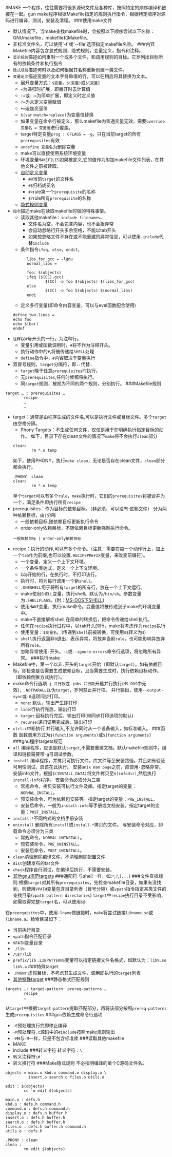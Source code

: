 #MAKE
一个程序，往往需要将很多源码文件及各种库，按照特定的顺序编译和链接在一起。gun make程序根据Makefile指定的规则执行指令，根据特定顺序对源码进行编译，测试，安装及清理。
###使用make文件
* 默认情况下，当make查找makefile时，会按照以下顺序尝试以下名称：GNUmakefile，makefile和Makefile。
* 非标准文件名，可以使用'-f'或'--file'选项指定makefile名称。
###内容
Makefile内容包含显式规则，隐式规则，变量定义，指令和注释。
* `显示规则`描述如何重制一个或多个文件，和调用规则的目标。它罗列出目标所有的依赖条件和执行指令
* `隐式规则`描述何时以及如何根据其名称重新创建一类文件。
* `变量定义`描述变量的文本字符串值的行，可以在稍后将其替换为文本。
  * 展开变量方式：`$变量`，`$(变量)`或`${变量}`
  * `=`为递归时扩展，即展开时去计算值
  * `:=`或`::=`为简单扩展，即定义时定义值
  * `?=`为未定义变量赋值
  * `+=`追加变量值
  * `$(var:match=replace)`为变量值替换
  * 如果变量在命令行被定义，那么makefile内普通变量无效，需要`override 变量名 = 变量值`进行覆盖。
  * target特定变量`prog : CFLAGS = -g`，只在当前target的所有`prerequisites`有效
  * `undefine 变量名`为删除变量
  * make可以直接使用系统环境变量
  * 环境变量`MAKEFILES`如果被定义,它的值作为附加makefile文件列表，在其他文件之前被读取。
  * [自动定义变量](https://www.gnu.org/software/make/manual/make.html#Automatic-Variables)
    * `#@`当前`target`的文件名
    * `#$`归档成员名
    * `#<`rule第一个`prerequisite`的名称
    * `$?`rule所有`prerequisite`的名称
  * [隐式规则变量](https://www.gnu.org/software/make/manual/make.html#Implicit-Variables)
* `指令`描述make在读取makefile时做的特殊事情。
  * 读取其他makefile：`include filenames…`
    * 文件名为空，不会包含内容，也不会报异常
    * 会自动忽略行开头多余空格，不能以tab开头
    * 如果想忽略文件不存在或不能重建的异常信息，可以使用`-include`代替`include`
  * 条件指令`ifeq`，`else`，`endif`。
  ```
        libs_for_gcc = -lgnu
        normal_libs =

        foo: $(objects)
        ifeq ($(CC),gcc)
                $(CC) -o foo $(objects) $(libs_for_gcc)
        else
                $(CC) -o foo $(objects) $(normal_libs)
        endi
  ```
  * 定义多行变量(即命令内容变量，可以与eval函数配合使用)
  ```
  define two-lines =
  echo foo
  echo $(bar)
  endef
  ```
* `注释`以`#`号开头的一行，为注释行。
  * 变量引用或函数调用时，`#`将不作为注释开头。
  * 执行动作中的`#`,将被传递给`SHELL`处理
  * `define`指令中，`#`内容取决于变量执行
* 双冒号规则，`target`分隔符，即`::`代替`:`
  * `target`晚于任意`prerequisites`时执行。
  * 无`prerequisites`,任何时候都将执行。
  * 同`target`规则，被视为不同的两个规则，分别执行。
###Makefile规则
```
target … : prerequisites …
        recipe
        …
        …
```
* target：通常是由程序生成的文件名,可以是执行文件或目标文件。多个`target`由空格分隔。
    * Phony Targets：不生成任何文件，仅仅是用于在明确执行指定目标的动作。
    如下，目录下存在clean文件的情况下`make`将不会执行`clean`部分
    ```
    clean:
            rm *.o temp
    ```
    如下，使用PHONY，执行`make clean`，无论是否存在clean文件，`clean`部分都会执行。
    ```
    .PHONY: clean
    clean:
            rm *.o temp
    ```
    单个`target`可以有多个`rule`，`make`执行时，它们的`prerequisites`将被合并为一个，满足条件即执行所有`recipe`
* prerequisites：作为目标的依赖目标。（非必须，可以没有 依赖文件）
分为两种依赖目标，由`|`分隔
  * 一般依赖目标,随依赖目标更新执行命令
  * order-only依赖目标，不随依赖目标更新强制执行命令。
  ```
  一般依赖目标 | order-only依赖目标
  ```
* recipe：执行的动作,可以有多个命令。（注意：需要在每一个动作行上，加上一个`tab`作为前缀,也可以设置`.RECIPEPREFIX`变量，来改变前缀符）。
  * 一个变量，定义一个上下文环境。
  * 一个条件表达式，定义一个上下文环境。
  * 以`@`开始的行，在执行时，不打印该行。
  * 执行时，将为每行调用一个新`shell`。
  * `.ONESHELL`用于将所有`target`的所有行，放在一个上下文运行。
  * make使用`SHELL`变量，执行shell。默认为`/bin/sh`。参数变量为`.SHELLFLAGS`。(附：[MS-DOS下SHELL](https://www.gnu.org/software/make/manual/make.html#Choosing-the-Shell))
  * 使用`MAKE`变量，执行make命令。变量值将被传递到子make的环境变量中。
  * make不直接解析shell,在简单的转换后，把命令传递给shell执行。
  * 任何在`recipe`执行过程中，以`tab`开头的行，make将考虑作为`recipe`执行
  * 使用变量：`$变量名`。(传递到`shell`前被转换，可使用`$$`转义为`$`)
  * `shell`执行返回非`0`退出，表示异常，将放弃当前`rule`，也可能影响并放弃所有`rule`。
  * 忽略异常使用`-`开头。`-i`或`--ignore-errors`命令行选项，将忽略所有异常。
###执行make
* Makefile中，第一个以非`.`开头的`target`开始（即默认`target`）。如有依赖目标，即检查是否需要生成依赖目标，且当需要生成时，执行依赖目标动作。（即依赖倒推方式执行）。
* make命令行选项`-j 并行数`或`-jobs 并行数`开启并行执行(`MS-DOS`中无效)，`.NOTPARALLEL`伪`target`，罗列禁止并行项。
并行输出，使用`--output-sync`或`-0`选项同步打印。
  * `none`: 默认，输出产生即打印
  * `line`:行执行完后，输出打印
  * `target`:目标执行完后，输出打印(带同步打印选项的默认)
  * `recurse`:递归调用完成后，输出打印
* `ctrl-c`中断执行
并行输入,不允许同时从一个设备输入，如标准输入。
###函数
函数调用方式为`$(function arguments)`或`${function arguments}`
###gnu程序targets规范
* `all` 编译程序，应该是默认`target`,不需要重建文档。默认makefile规则中，编译和链接需要带`-g`可调试参数。
* `install` 编译程序，并拷贝可执行文件，库文件等至安装路径。并且如有验证可用性测试，应该在此执行。
安装`unix man page`之前，应使用`-`忽略异常。
安装info文件，根据`$(INSTALL_DATA)`将文件拷贝至`$(infodir)`,然后执行`install-info`程序。
安装命令必须分为三类
  * 常规命令，拷贝安装可执行文件及库。指定target的变量：`NORMAL_INSTALL`。
  * 预安装命令，可为依赖包安装等。指定target的变量：`PRE_INSTALL`。
  * 安装后命令，一般为`install-info`等手册或文档安装。指定target的变量：`POST_INSTALL`。
* `install-*`不同格式的文档手册安装
* `uninstall` 删除所有`install`或`install-*`拷贝的文件。
与安装命令对应，卸载命令必须分为三类
  * 常规命令，`NORMAL_UNINSTALL`。
  * 预安装命令，`PRE_UNINSTALL`。
  * 安装后命令，`POST_UNINSTALL`。
* `clean`清理删除编译文件，不清理删除配置文件
* `dist`创建发布的tar文件
* `check`程序自行测试，在编译后执行，不需要安装。
* [其他gnu规范targets](https://www.gnu.org/software/make/manual/make.html#Standard-Targets)
###通配符
与shell一样，如:`*`,`?`,`[...]`
###文件查找规则
根据`target`对其所有`prerequisites`，先检查makefile目录，如果有没找到，则使用`VPATH`变量包含目录列表（冒号分隔）或`vpath`指令指定某类文件的查找目录(`vpath pattern directories`)
`target`中`recipe`执行目录不受影响，如需取得完整`target`名，可以使用`$@`

在`preerquisites`中，使用`-lname`做链接时，`make`将尝试链接`libname.so`或`libname.a`。检索目录如下：
* 当前执行目录
* `vpath`指令匹配目录
* `VPATH`变量目录
* ` /lib`
* `/usr/lib`
* `prefix/lib`
`.LIBPATTERNS`变量可以指定链接文件名格式，如默认为：`lib%.so lib%.a`
###特殊target
* `.PHONY` 虚假目标，不考虑其生成文件，调用即执行的`target`列表
* [其他特殊target](https://www.gnu.org/software/make/manual/make.html#Special-Targets)
###静态格式匹配规则
```
targets …: target-pattern: prereq-patterns …
        recipe
        …
```
从`target`中根据`target-pattern`提取匹配部分，再将该部分按照`prereq-patterns`生成`preerquisites`
###gcc依赖生成命令行选项
* `-E`预处理执行完即停止编译 
* `-M`预处理将`.c`源码中的`#include`按照make规则输出 
* `-MM`与`-M`一样，只是不包含标准库
###读取其他makefile
* MAKE
* include
###转义字符
转义字符：`\`
* 转义注释符`\#`
* 转义换行符
###Make隐式规则
不必指明编译的单个C源码文件名。
```
objects = main.o kbd.o command.o display.o \
          insert.o search.o files.o utils.o

edit : $(objects)
        cc -o edit $(objects)

main.o : defs.h
kbd.o : defs.h command.h
command.o : defs.h command.h
display.o : defs.h buffer.h
insert.o : defs.h buffer.h
search.o : defs.h buffer.h
files.o : defs.h buffer.h command.h
utils.o : defs.h

.PHONY : clean
clean :
        rm edit $(objects)
```